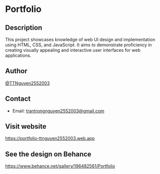 # Portfolio

## Description

This project showcases knowledge of web UI design and implementation using HTML, CSS, and JavaScript. It aims to demonstrate proficiency in creating visually appealing and interactive user interfaces for web applications.

## Author

[@TTNguyen2552003](https://github.com/TTNguyen2552003)

## Contact

-   Email: trantrongnguyen2552003@gmail.com

## Visit website

https://portfolio-ttnguyen2552003.web.app

## See the design on Behance

https://www.behance.net/gallery/196482561/Portfolio
